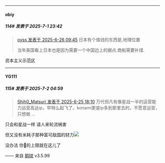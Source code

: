 ﻿
*****

####  obiy  
##### 114#       发表于 2025-7-1 23:42

<blockquote><a href="httphttps://stage1st.com/2b/forum.php?mod=redirect&amp;goto=findpost&amp;pid=68002181&amp;ptid=2254788" target="_blank">oyss 发表于 2025-6-26 09:45</a>
日本有个值钱的东西是,地理位置

当年美国看上日本也是因为需要一个中国边上的据点.商船需要补煤.</blockquote>
资本主义示范区


*****

####  YG111  
##### 115#       发表于 2025-7-2 04:59

<blockquote><a href="httphttps://stage1st.com/2b/forum.php?mod=redirect&amp;goto=findpost&amp;pid=67999627&amp;ptid=2254788" target="_blank">Shih0_Matsuri 发表于 2025-6-25 18:10</a>
万代但凡有像星战一半的运营能力运营高达ip，早特么起飞了。konami更是ip多到那里去的，不愿意运营，只想做 ...</blockquote>
只会和星战一样 请人来轮流祸害

但又没有米耗子那种富可敌国的财力<img src="https://static.stage1st.com/image/smiley/face2017/067.png" referrerpolicy="no-referrer">

没办法 你🐌的上限就在这儿了

—— 来自 [鹅球](https://www.pgyer.com/GcUxKd4w) v3.5.99


